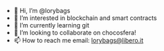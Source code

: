 - 👋 Hi, I’m @lorybags
- 👀 I’m interested in blockchain and smart contracts
- 🌱 I’m currently learning git
- 💞️ I’m looking to collaborate on chocosfera!
- 📫 How to reach me email: lorybags@libero.it

<!---
lorybags/lorybags is a ✨ special ✨ repository because its `README.md` (this file) appears on your GitHub profile.
You can click the Preview link to take a look at your changes.
--->
